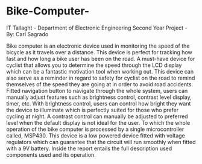 # Bike-Computer-

IT Tallaght - Department of Electronic Engineering 
Second Year Project - 
By: Carl Sagrado


Bike computer is an electronic device used in monitoring the speed of the bicycle as it travels 
over a distance. This device is perfect for tracking how fast and how long a bike user has been on the road. A 
must-have device for cyclist that allows you to determine the speed through the LCD display which can 
be a fantastic motivation tool when working out. This device can also serve as a reminder in regard to
safety for cyclist on the road to remind themselves of the speed they are going at in order to avoid road 
accidents. Fitted navigation button to navigate through the whole system, users can manually adjust 
features such as brightness control, contrast level display, timer, etc. With brightness control, users can 
control how bright they want the device to illuminate which is perfectly suited for those who prefer cycling 
at night. A contrast control can manually be adjusted to preferred level when the default display is not 
ideal for the user. To which the whole operation of the bike computer is processed by a single 
microcontroller called, MSP430. This device is a low powered device fitted with voltage regulators which 
can guarantee that the circuit will run smoothly when fitted with a 9V battery. Inside the report 
entails the full description used components used and its operation.

